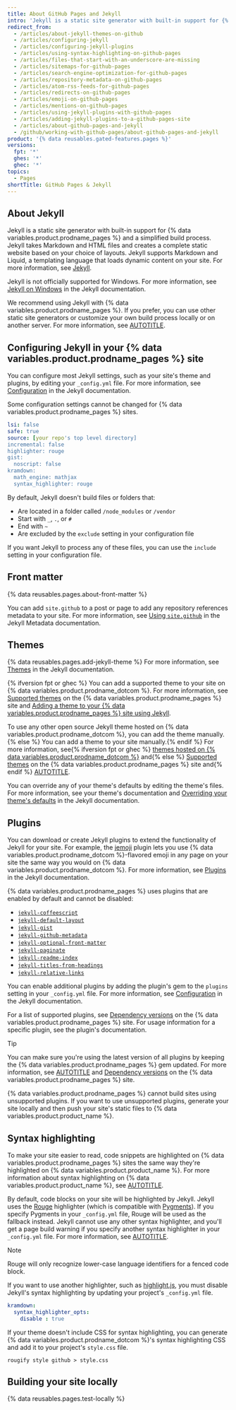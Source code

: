 ```yaml
---
title: About GitHub Pages and Jekyll
intro: 'Jekyll is a static site generator with built-in support for {% data variables.product.prodname_pages %}.'
redirect_from:
  - /articles/about-jekyll-themes-on-github
  - /articles/configuring-jekyll
  - /articles/configuring-jekyll-plugins
  - /articles/using-syntax-highlighting-on-github-pages
  - /articles/files-that-start-with-an-underscore-are-missing
  - /articles/sitemaps-for-github-pages
  - /articles/search-engine-optimization-for-github-pages
  - /articles/repository-metadata-on-github-pages
  - /articles/atom-rss-feeds-for-github-pages
  - /articles/redirects-on-github-pages
  - /articles/emoji-on-github-pages
  - /articles/mentions-on-github-pages
  - /articles/using-jekyll-plugins-with-github-pages
  - /articles/adding-jekyll-plugins-to-a-github-pages-site
  - /articles/about-github-pages-and-jekyll
  - /github/working-with-github-pages/about-github-pages-and-jekyll
product: '{% data reusables.gated-features.pages %}'
versions:
  fpt: '*'
  ghes: '*'
  ghec: '*'
topics:
  - Pages
shortTitle: GitHub Pages & Jekyll
---
```


## About Jekyll

Jekyll is a static site generator with built-in support for {% data variables.product.prodname_pages %} and a simplified build process. Jekyll takes Markdown and HTML files and creates a complete static website based on your choice of layouts. Jekyll supports Markdown and Liquid, a templating language that loads dynamic content on your site. For more information, see [Jekyll](https://jekyllrb.com/).

Jekyll is not officially supported for Windows. For more information, see [Jekyll on Windows](https://jekyllrb.com/docs/windows/#installation) in the Jekyll documentation.

We recommend using Jekyll with {% data variables.product.prodname_pages %}. If you prefer, you can use other static site generators or customize your own build process locally or on another server. For more information, see [AUTOTITLE](/pages/getting-started-with-github-pages/about-github-pages#static-site-generators).

## Configuring Jekyll in your {% data variables.product.prodname_pages %} site

You can configure most Jekyll settings, such as your site's theme and plugins, by editing your `_config.yml` file. For more information, see [Configuration](https://jekyllrb.com/docs/configuration/) in the Jekyll documentation.

Some configuration settings cannot be changed for {% data variables.product.prodname_pages %} sites.

```yaml
lsi: false
safe: true
source: [your repo's top level directory]
incremental: false
highlighter: rouge
gist:
  noscript: false
kramdown:
  math_engine: mathjax
  syntax_highlighter: rouge
```

By default, Jekyll doesn't build files or folders that:
* Are located in a folder called `/node_modules` or `/vendor`
* Start with `_`, `.`, or `#`
* End with `~`
* Are excluded by the `exclude` setting in your configuration file

If you want Jekyll to process any of these files, you can use the `include` setting in your configuration file.

## Front matter

{% data reusables.pages.about-front-matter %}

You can add `site.github` to a post or page to add any repository references metadata to your site. For more information, see [Using `site.github`](https://jekyll.github.io/github-metadata/site.github/) in the Jekyll Metadata documentation.

## Themes

{% data reusables.pages.add-jekyll-theme %} For more information, see [Themes](https://jekyllrb.com/docs/themes/) in the Jekyll documentation.

{% ifversion fpt or ghec %}
You can add a supported theme to your site on {% data variables.product.prodname_dotcom %}. For more information, see [Supported themes](https://pages.github.com/themes/) on the {% data variables.product.prodname_pages %} site and [Adding a theme to your {% data variables.product.prodname_pages %} site using Jekyll](/pages/setting-up-a-github-pages-site-with-jekyll/adding-a-theme-to-your-github-pages-site-using-jekyll).

To use any other open source Jekyll theme hosted on {% data variables.product.prodname_dotcom %}, you can add the theme manually.{% else %} You can add a theme to your site manually.{% endif %} For more information, see{% ifversion fpt or ghec %} [themes hosted on {% data variables.product.prodname_dotcom %}](https://github.com/topics/jekyll-theme) and{% else %} [Supported themes](https://pages.github.com/themes/) on the {% data variables.product.prodname_pages %} site and{% endif %} [AUTOTITLE](/pages/setting-up-a-github-pages-site-with-jekyll/adding-a-theme-to-your-github-pages-site-using-jekyll).

You can override any of your theme's defaults by editing the theme's files. For more information, see your theme's documentation and [Overriding your theme's defaults](https://jekyllrb.com/docs/themes/#overriding-theme-defaults) in the Jekyll documentation.

## Plugins

You can download or create Jekyll plugins to extend the functionality of Jekyll for your site. For example, the [jemoji](https://github.com/jekyll/jemoji) plugin lets you use {% data variables.product.prodname_dotcom %}-flavored emoji in any page on your site the same way you would on {% data variables.product.prodname_dotcom %}. For more information, see [Plugins](https://jekyllrb.com/docs/plugins/) in the Jekyll documentation.

{% data variables.product.prodname_pages %} uses plugins that are enabled by default and cannot be disabled:
* [`jekyll-coffeescript`](https://github.com/jekyll/jekyll-coffeescript)
* [`jekyll-default-layout`](https://github.com/benbalter/jekyll-default-layout)
* [`jekyll-gist`](https://github.com/jekyll/jekyll-gist)
* [`jekyll-github-metadata`](https://github.com/jekyll/github-metadata)
* [`jekyll-optional-front-matter`](https://github.com/benbalter/jekyll-optional-front-matter)
* [`jekyll-paginate`](https://github.com/jekyll/jekyll-paginate)
* [`jekyll-readme-index`](https://github.com/benbalter/jekyll-readme-index)
* [`jekyll-titles-from-headings`](https://github.com/benbalter/jekyll-titles-from-headings)
* [`jekyll-relative-links`](https://github.com/benbalter/jekyll-relative-links)

You can enable additional plugins by adding the plugin's gem to the `plugins` setting in your `_config.yml` file. For more information, see [Configuration](https://jekyllrb.com/docs/configuration/) in the Jekyll documentation.

For a list of supported plugins, see [Dependency versions](https://pages.github.com/versions/) on the {% data variables.product.prodname_pages %} site. For usage information for a specific plugin, see the plugin's documentation.

> [!TIP]
> You can make sure you're using the latest version of all plugins by keeping the {% data variables.product.prodname_pages %} gem updated. For more information, see [AUTOTITLE](/pages/setting-up-a-github-pages-site-with-jekyll/testing-your-github-pages-site-locally-with-jekyll#updating-the-github-pages-gem) and [Dependency versions](https://pages.github.com/versions/) on the {% data variables.product.prodname_pages %} site.

{% data variables.product.prodname_pages %} cannot build sites using unsupported plugins. If you want to use unsupported plugins, generate your site locally and then push your site's static files to {% data variables.product.product_name %}.

## Syntax highlighting

To make your site easier to read, code snippets are highlighted on {% data variables.product.prodname_pages %} sites the same way they're highlighted on {% data variables.product.product_name %}. For more information about syntax highlighting on {% data variables.product.product_name %}, see [AUTOTITLE](/get-started/writing-on-github/working-with-advanced-formatting/creating-and-highlighting-code-blocks).

By default, code blocks on your site will be highlighted by Jekyll. Jekyll uses the [Rouge](https://github.com/rouge-ruby/rouge) highlighter (which is compatible with [Pygments](https://pygments.org/)). If you specify Pygments in your `_config.yml` file, Rouge will be used as the fallback instead. Jekyll cannot use any other syntax highlighter, and you'll get a page build warning if you specify another syntax highlighter in your `_config.yml` file. For more information, see [AUTOTITLE](/pages/setting-up-a-github-pages-site-with-jekyll/about-jekyll-build-errors-for-github-pages-sites).

> [!NOTE]
> Rouge will only recognize lower-case language identifiers for a fenced code
> block.

If you want to use another highlighter, such as [highlight.js](https://github.com/highlightjs/highlight.js), you must disable Jekyll's syntax highlighting by updating your project's `_config.yml` file.

```yaml
kramdown:
  syntax_highlighter_opts:
    disable : true
```

If your theme doesn't include CSS for syntax highlighting, you can generate {% data variables.product.prodname_dotcom %}'s syntax highlighting CSS and add it to your project's `style.css` file.

```shell
rougify style github > style.css
```

## Building your site locally

{% data reusables.pages.test-locally %}
